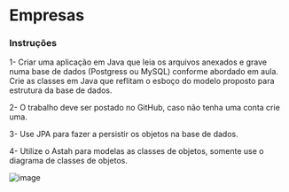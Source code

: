 # Empresas

### Instruções

1- Criar uma aplicação em Java que leia os arquivos anexados e grave numa base de dados (Postgress ou MySQL) conforme abordado em aula. Crie as classes em Java que reflitam o esboço  do modelo proposto para estrutura da base de dados. 

2- O trabalho deve ser postado no GitHub, caso não tenha uma conta crie uma. 

3- Use JPA para fazer a persistir os objetos  na base de dados.

4- Utilize o Astah para modelas as classes de objetos, somente use o diagrama de classes de objetos.

![image](https://user-images.githubusercontent.com/74268252/129646144-d357003e-c32a-410a-b09c-1b6e14455798.png)

